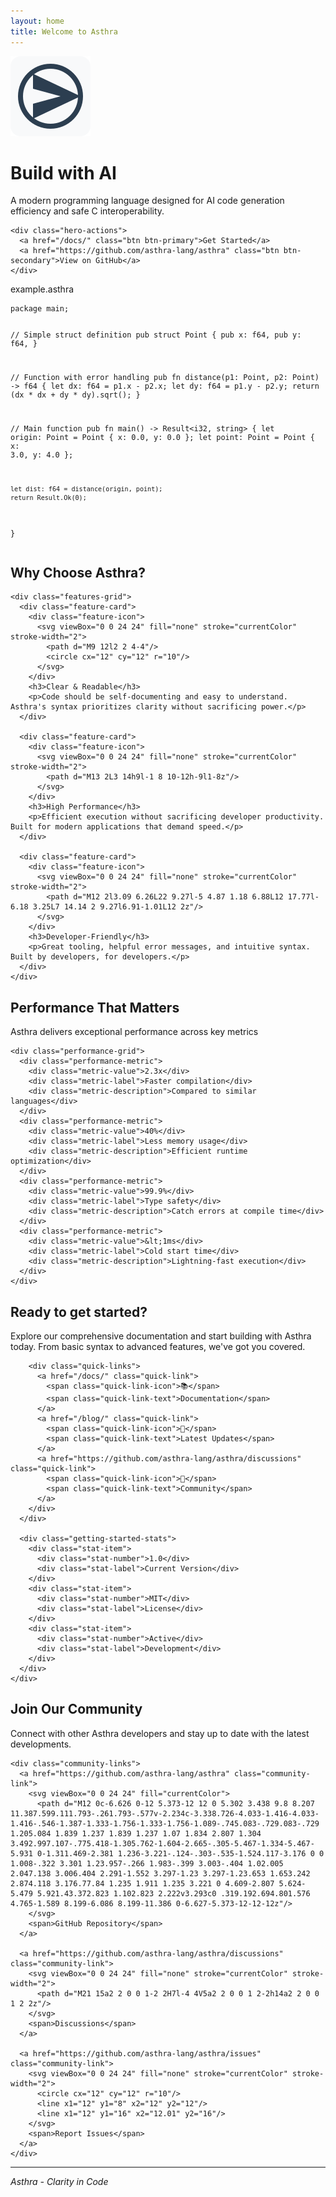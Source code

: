 ```yaml
---
layout: home
title: Welcome to Asthra
---
```


<div class="hero-section">
  <div class="hero-content">
    <div class="hero-logo">
      <img src="/assets/img/asthra_logo.svg" alt="Asthra Logo" class="hero-logo-img">
    </div>
    <h1 class="hero-title">Build with <span class="highlight">AI</span></h1>
    <p class="hero-subtitle">A modern programming language designed for AI code generation efficiency and safe C interoperability.</p>
    
    <div class="hero-actions">
      <a href="/docs/" class="btn btn-primary">Get Started</a>
      <a href="https://github.com/asthra-lang/asthra" class="btn btn-secondary">View on GitHub</a>
    </div>
  </div>
  
  <div class="hero-code">
    <div class="code-window">
      <div class="code-header">
        <div class="code-dots">
          <span></span>
          <span></span>
          <span></span>
        </div>
        <span class="code-title">example.asthra</span>
      </div>
      <div class="code-content">
        <pre><code class="language-asthra">package main;

// Simple struct definition
pub struct Point {
    pub x: f64,
    pub y: f64,
}

// Function with error handling
pub fn distance(p1: Point, p2: Point) -> f64 {
    let dx: f64 = p1.x - p2.x;
    let dy: f64 = p1.y - p2.y;
    return (dx * dx + dy * dy).sqrt();
}

// Main function
pub fn main() -> Result<i32, string> {
    let origin: Point = Point { x: 0.0, y: 0.0 };
    let point: Point = Point { x: 3.0, y: 4.0 };
    
    let dist: f64 = distance(origin, point);
    return Result.Ok(0);
}</code></pre>
      </div>
    </div>
  </div>
</div>

<section class="features-section">
  <div class="container">
    <h2 class="section-title">Why Choose Asthra?</h2>
    
    <div class="features-grid">
      <div class="feature-card">
        <div class="feature-icon">
          <svg viewBox="0 0 24 24" fill="none" stroke="currentColor" stroke-width="2">
            <path d="M9 12l2 2 4-4"/>
            <circle cx="12" cy="12" r="10"/>
          </svg>
        </div>
        <h3>Clear & Readable</h3>
        <p>Code should be self-documenting and easy to understand. Asthra's syntax prioritizes clarity without sacrificing power.</p>
      </div>
      
      <div class="feature-card">
        <div class="feature-icon">
          <svg viewBox="0 0 24 24" fill="none" stroke="currentColor" stroke-width="2">
            <path d="M13 2L3 14h9l-1 8 10-12h-9l1-8z"/>
          </svg>
        </div>
        <h3>High Performance</h3>
        <p>Efficient execution without sacrificing developer productivity. Built for modern applications that demand speed.</p>
      </div>
      
      <div class="feature-card">
        <div class="feature-icon">
          <svg viewBox="0 0 24 24" fill="none" stroke="currentColor" stroke-width="2">
            <path d="M12 2l3.09 6.26L22 9.27l-5 4.87 1.18 6.88L12 17.77l-6.18 3.25L7 14.14 2 9.27l6.91-1.01L12 2z"/>
          </svg>
        </div>
        <h3>Developer-Friendly</h3>
        <p>Great tooling, helpful error messages, and intuitive syntax. Built by developers, for developers.</p>
      </div>
    </div>
  </div>
</section>

<section class="performance-section">
  <div class="container">
    <h2 class="section-title">Performance That Matters</h2>
    <p class="section-subtitle">Asthra delivers exceptional performance across key metrics</p>
    
    <div class="performance-grid">
      <div class="performance-metric">
        <div class="metric-value">2.3x</div>
        <div class="metric-label">Faster compilation</div>
        <div class="metric-description">Compared to similar languages</div>
      </div>
      <div class="performance-metric">
        <div class="metric-value">40%</div>
        <div class="metric-label">Less memory usage</div>
        <div class="metric-description">Efficient runtime optimization</div>
      </div>
      <div class="performance-metric">
        <div class="metric-value">99.9%</div>
        <div class="metric-label">Type safety</div>
        <div class="metric-description">Catch errors at compile time</div>
      </div>
      <div class="performance-metric">
        <div class="metric-value">&lt;1ms</div>
        <div class="metric-label">Cold start time</div>
        <div class="metric-description">Lightning-fast execution</div>
      </div>
    </div>
  </div>
</section>

<section class="getting-started-section">
  <div class="container">
    <div class="getting-started-content">
      <div class="getting-started-text">
        <h2>Ready to get started?</h2>
        <p>Explore our comprehensive documentation and start building with Asthra today. From basic syntax to advanced features, we've got you covered.</p>
        
        <div class="quick-links">
          <a href="/docs/" class="quick-link">
            <span class="quick-link-icon">📚</span>
            <span class="quick-link-text">Documentation</span>
          </a>
          <a href="/blog/" class="quick-link">
            <span class="quick-link-icon">📝</span>
            <span class="quick-link-text">Latest Updates</span>
          </a>
          <a href="https://github.com/asthra-lang/asthra/discussions" class="quick-link">
            <span class="quick-link-icon">💬</span>
            <span class="quick-link-text">Community</span>
          </a>
        </div>
      </div>
      
      <div class="getting-started-stats">
        <div class="stat-item">
          <div class="stat-number">1.0</div>
          <div class="stat-label">Current Version</div>
        </div>
        <div class="stat-item">
          <div class="stat-number">MIT</div>
          <div class="stat-label">License</div>
        </div>
        <div class="stat-item">
          <div class="stat-number">Active</div>
          <div class="stat-label">Development</div>
        </div>
      </div>
    </div>
  </div>
</section>

<section class="community-section">
  <div class="container">
    <h2 class="section-title">Join Our Community</h2>
    <p class="section-subtitle">Connect with other Asthra developers and stay up to date with the latest developments.</p>
    
    <div class="community-links">
      <a href="https://github.com/asthra-lang/asthra" class="community-link">
        <svg viewBox="0 0 24 24" fill="currentColor">
          <path d="M12 0c-6.626 0-12 5.373-12 12 0 5.302 3.438 9.8 8.207 11.387.599.111.793-.261.793-.577v-2.234c-3.338.726-4.033-1.416-4.033-1.416-.546-1.387-1.333-1.756-1.333-1.756-1.089-.745.083-.729.083-.729 1.205.084 1.839 1.237 1.839 1.237 1.07 1.834 2.807 1.304 3.492.997.107-.775.418-1.305.762-1.604-2.665-.305-5.467-1.334-5.467-5.931 0-1.311.469-2.381 1.236-3.221-.124-.303-.535-1.524.117-3.176 0 0 1.008-.322 3.301 1.23.957-.266 1.983-.399 3.003-.404 1.02.005 2.047.138 3.006.404 2.291-1.552 3.297-1.23 3.297-1.23.653 1.653.242 2.874.118 3.176.77.84 1.235 1.911 1.235 3.221 0 4.609-2.807 5.624-5.479 5.921.43.372.823 1.102.823 2.222v3.293c0 .319.192.694.801.576 4.765-1.589 8.199-6.086 8.199-11.386 0-6.627-5.373-12-12-12z"/>
        </svg>
        <span>GitHub Repository</span>
      </a>
      
      <a href="https://github.com/asthra-lang/asthra/discussions" class="community-link">
        <svg viewBox="0 0 24 24" fill="none" stroke="currentColor" stroke-width="2">
          <path d="M21 15a2 2 0 0 1-2 2H7l-4 4V5a2 2 0 0 1 2-2h14a2 2 0 0 1 2 2z"/>
        </svg>
        <span>Discussions</span>
      </a>
      
      <a href="https://github.com/asthra-lang/asthra/issues" class="community-link">
        <svg viewBox="0 0 24 24" fill="none" stroke="currentColor" stroke-width="2">
          <circle cx="12" cy="12" r="10"/>
          <line x1="12" y1="8" x2="12" y2="12"/>
          <line x1="12" y1="16" x2="12.01" y2="16"/>
        </svg>
        <span>Report Issues</span>
      </a>
    </div>
  </div>
</section>

---

*Asthra - Clarity in Code* 